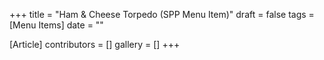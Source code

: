 +++
title = "Ham & Cheese Torpedo (SPP Menu Item)"
draft = false
tags = [Menu Items]
date = ""

[Article]
contributors = []
gallery = []
+++